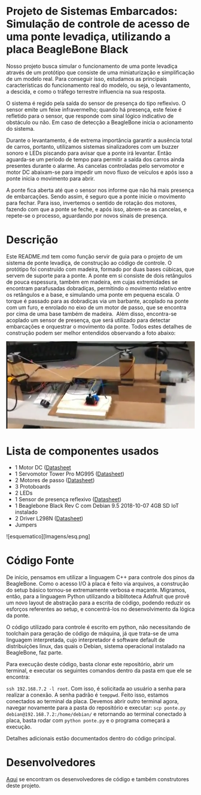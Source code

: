                 
# Projeto de Sistemas Embarcados: Simulação de controle de acesso de uma ponte levadiça, utilizando a placa BeagleBone Black

Nosso projeto busca simular o funcionamento de uma ponte levadiça através de um protótipo que consiste de uma miniaturização e simplificação de um modelo real. Para conseguir isso, estudamos as principais características do funcionamento real do modelo, ou seja, o levantamento, a descida, e como o tráfego terrestre influencia na sua resposta.

O sistema é regido pela saída do sensor de presença do tipo reflexivo. O sensor emite um feixe infravermelho; quando há presença, este feixe é refletido para o sensor, que responde com sinal lógico indicativo de obstáculo ou não. Em caso de detecção a BeagleBone inicia o acionamento do sistema.

Durante o levantamento, é de extrema importância garantir a ausência total de carros, portanto, utilizamos sistemas sinalizadores com um buzzer sonoro e LEDs piscando para avisar que a ponte irá levantar. Então aguarda-se um período de tempo para permitir a saída dos carros ainda presentes durante o alarme. As cancelas controladas pelo servomotor e motor DC abaixam-se para impedir um novo fluxo de veículos e após isso a ponte inicia o movimento para abrir.

A ponte fica aberta até que o sensor nos informe que não há mais presença de embarcações. Sendo assim,  é seguro que a ponte inicie o movimento para fechar. Para isso, invertemos o sentido de rotação dos motores, fazendo com que a ponte se feche, e após isso, abrem-se as cancelas, e repete-se o processo, aguardando por novos sinais de presença.

# Descrição

Este README.md tem como função servir de guia para o projeto de um sistema de ponte levadiça, de construção ao código de controle. O protótipo foi construído com madeira, formado por duas bases cúbicas, que servem de suporte para a ponte. A ponte em si consiste de dois retângulos de pouca espessura, também em madeira, em cujas extremidades se encontram parafusadas dobradiças, permitindo o movimento relativo entre os retângulos e a base, e simulando uma ponte em pequena escala. O torque é passado para as dobradiças via um barbante, acoplado na ponte com um furo, e enrolado no eixo de um motor de passo, que se encontra por cima de uma base também de madeira.  Além disso, encontra-se acoplado um sensor de presença, que será utilizado para detectar embarcações e orquestrar o movimento da ponte. Todos estes detalhes de construção podem ser melhor entendidos observando a foto abaixo:

![Ponte](/Imagens/ponte.png)

# Lista de componentes usados

* 1 Motor DC ([Datasheet](http://www.e-jpc.com/pdf/dcmotors601-0241.pdf)
* 1 Servomotor Tower Pro MG995 ([Datasheet](https://www.electronicoscaldas.com/datasheet/MG995_Tower-Pro.pdf))
* 2 Motores de passo ([Datasheet](https://www.circuitspecialists.com/products/pdf/57BYGH207.pdf))
* 3 Protoboards
* 2 LEDs
* 1 Sensor de presença reflexivo ([Datasheet](http://www.ett.co.th/productSensor/E18-D80NK/Manual_IR-Sensor%20Switch%20E18.pdf))
* 1 Beaglebone Black Rev C com Debian 9.5 2018-10-07 4GB SD IoT instalado
* 2 Driver L298N ([Datasheet](https://www.sparkfun.com/datasheets/Robotics/L298_H_Bridge.pdf))
* Jumpers

![esquematico][Imagens/esq.png]

# Código Fonte

De início, pensamos em utilizar a linguagem C++ para controle dos pinos da BeagleBone. Como o acesso I/O à placa é feito via arquivos, a construção do setup básico tornou-se extremamente verbosa e maçante. Migramos, então, para a linguagem Python utilizando a biblitoteca Adafruit que provê um novo layout de abstração para a escrita de código, podendo reduzir os esforços referentes ao setup, e concentrá-los no desenvolvimento da lógica da ponte.

O código utilizado para controle é escrito em python, não necessitando de toolchain para geração de código de máquina, já que trata-se de uma linguagem interpretada, cujo interpretador é software default de distribuições linux, das quais o Debian, sistema operacional instalado na BeagleBone, faz parte.

Para execução deste código, basta clonar este repositório, abrir um terminal, e executar os seguintes comandos dentro da pasta em que ele se encontra:

```ssh 192.168.7.2 -l root```. Com isso, é solicitada ao usuário a senha para realizar a conexão. A senha padrão é ```temppwd```. Feito isso, estamos conectados ao terminal da placa. Devemos abrir outro terminal agora, navegar novamente para a pasta do repositório e executar: ```scp ponte.py debian@192.168.7.2:/home/debian/``` e retornando ao terminal conectado à placa, basta rodar com ```python ponte.py``` e o programa começará a execução.

Detalhes adicionais estão documentados dentro do código principal.

# Desenvolvedores
[Aqui](https://github.com/mscherma/bbone_bridge/graphs/contributors) se encontram os desenvolvedores de código e também construtores deste projeto.
